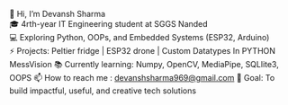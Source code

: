 
👋 Hi, I’m Devansh Sharma  
🎓 4rth-year IT Engineering student at SGGS Nanded  
💻 Exploring Python, OOPs, and Embedded Systems (ESP32, Arduino)  
⚡ Projects: Peltier fridge | ESP32 drone | Custom Datatypes In PYTHON
              MessVision
📚 Currently learning:  Numpy, OpenCV, MediaPipe, SQLlite3, OOPS
📫 How to reach me : devanshsharma969@gmail.com
🚀 Goal: To build impactful, useful, and creative tech solutions


<!---
devanshsharma2002/devanshsharma2002 is a ✨ special ✨ repository because its `README.md` (this file) appears on your GitHub profile.
You can click the Preview link to take a look at your changes.
--->

